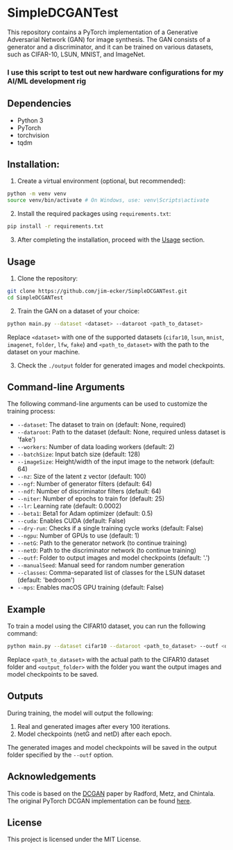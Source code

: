 # SimpleDCGANTest

This repository contains a PyTorch implementation of a Generative Adversarial Network (GAN) for image synthesis. The GAN consists of a generator and a discriminator, and it can be trained on various datasets, such as CIFAR-10, LSUN, MNIST, and ImageNet.

### I use this script to test out new hardware configurations for my AI/ML development rig

## Dependencies

- Python 3
- PyTorch
- torchvision
- tqdm

## Installation:

1. Create a virtual environment (optional, but recommended):

  ```bash
  python -m venv venv
  source venv/bin/activate # On Windows, use: venv\Scripts\activate
  ```
  
2. Install the required packages using `requirements.txt`:
  ```bash
  pip install -r requirements.txt
  ```

3. After completing the installation, proceed with the [Usage](#usage) section.

## Usage

1. Clone the repository:

```bash
git clone https://github.com/jim-ecker/SimpleDCGANTest.git
cd SimpleDCGANTest
```

2. Train the GAN on a dataset of your choice:

```bash
python main.py --dataset <dataset> --dataroot <path_to_dataset>
```

Replace `<dataset>` with one of the supported datasets (`cifar10`, `lsun`, `mnist`, `imagenet`, `folder`, `lfw`, `fake`) and `<path_to_dataset>` with the path to the dataset on your machine.

3. Check the `./output` folder for generated images and model checkpoints.

## Command-line Arguments

The following command-line arguments can be used to customize the training process:

- `--dataset`: The dataset to train on (default: None, required)
- `--dataroot`: Path to the dataset (default: None, required unless dataset is 'fake')
- `--workers`: Number of data loading workers (default: 2)
- `--batchSize`: Input batch size (default: 128)
- `--imageSize`: Height/width of the input image to the network (default: 64)
- `--nz`: Size of the latent z vector (default: 100)
- `--ngf`: Number of generator filters (default: 64)
- `--ndf`: Number of discriminator filters (default: 64)
- `--niter`: Number of epochs to train for (default: 25)
- `--lr`: Learning rate (default: 0.0002)
- `--beta1`: Beta1 for Adam optimizer (default: 0.5)
- `--cuda`: Enables CUDA (default: False)
- `--dry-run`: Checks if a single training cycle works (default: False)
- `--ngpu`: Number of GPUs to use (default: 1)
- `--netG`: Path to the generator network (to continue training)
- `--netD`: Path to the discriminator network (to continue training)
- `--outf`: Folder to output images and model checkpoints (default: '.')
- `--manualSeed`: Manual seed for random number generation
- `--classes`: Comma-separated list of classes for the LSUN dataset (default: 'bedroom')
- `--mps`: Enables macOS GPU training (default: False)

## Example

To train a model using the CIFAR10 dataset, you can run the following command:

```bash 
python main.py --dataset cifar10 --dataroot <path_to_dataset> --outf <output_folder>
```
Replace `<path_to_dataset>` with the actual path to the CIFAR10 dataset folder and `<output_folder>` with the folder you want the output images and model checkpoints to be saved.

## Outputs

During training, the model will output the following:

1. Real and generated images after every 100 iterations.
2. Model checkpoints (netG and netD) after each epoch.

The generated images and model checkpoints will be saved in the output folder specified by the `--outf` option.

## Acknowledgements

This code is based on the [DCGAN](https://arxiv.org/abs/1511.06434) paper by Radford, Metz, and Chintala. The original PyTorch DCGAN implementation can be found [here](https://github.com/pytorch/examples/tree/master/dcgan).

## License

This project is licensed under the MIT License.
